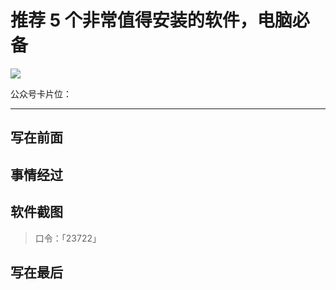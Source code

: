 # 推荐 5 个非常值得安装的软件，电脑必备

![](https://hediancha-1312143060.cos.ap-shanghai.myqcloud.com/202310141939606.png)

公众号卡片位：

------



## 写在前面



## 事情经过





## 软件截图

> 口令：「23722」



## 写在最后



## 















